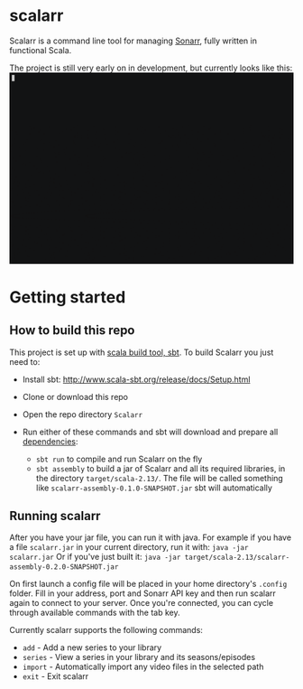 # scalarr
Scalarr is a command line tool for managing [Sonarr](https://github.com/Sonarr/Sonarr), fully written in functional Scala.

The project is still very early on in development, but currently looks like this:
![Preview gif](https://raw.githubusercontent.com/nichobi/scalarr/master/scalarr.gif)

# Getting started
## How to build this repo

This project is set up with [scala build tool, sbt](http://www.scala-sbt.org). To build Scalarr you just need to:

* Install sbt: http://www.scala-sbt.org/release/docs/Setup.html

* Clone or download this repo

* Open the repo directory `Scalarr`

* Run either of these commands and sbt will download and prepare all [dependencies](https://github.com/nichobi/scalarr/blob/master/build.sbt):
  * `sbt run` to compile and run Scalarr on the fly
  * `sbt assembly` to build a jar of Scalarr and all its required libraries, in the directory `target/scala-2.13/`. The file will be called something like `scalarr-assembly-0.1.0-SNAPSHOT.jar`
sbt will automatically 
  
## Running scalarr
After you have your jar file, you can run it with java. For example if you have a file `scalarr.jar` in your current directory, run it with:
`java -jar scalarr.jar`
Or if you've just built it: 
`java -jar target/scala-2.13/scalarr-assembly-0.2.0-SNAPSHOT.jar`
  
On first launch a config file will be placed in your home directory's `.config` folder. Fill in your address, port and Sonarr API key and then run scalarr again to connect to your server. Once you're connected, you can cycle through available commands with the tab key.
  
Currently scalarr supports the following commands:  

  * `add` - Add a new series to your library  
  * `series` - View a series in your library and its seasons/episodes  
  * `import` - Automatically import any video files in the selected path
  * `exit` - Exit scalarr  
